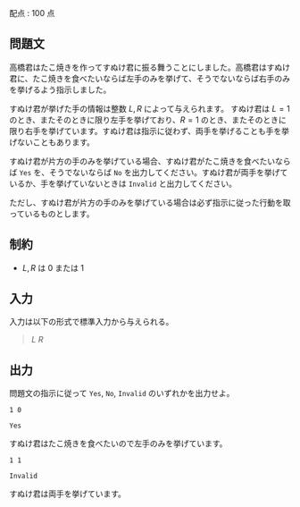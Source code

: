 配点 : $100$ 点

## 問題文

高橋君はたこ焼きを作ってすぬけ君に振る舞うことにしました。高橋君はすぬけ君に、たこ焼きを食べたいならば左手のみを挙げて、そうでないならば右手のみを挙げるよう指示しました。

すぬけ君が挙げた手の情報は整数 $L, R$ によって与えられます。
すぬけ君は $L = 1$ のとき、またそのときに限り左手を挙げており、$R = 1$ のとき、またそのときに限り右手を挙げています。すぬけ君は指示に従わず、両手を挙げることも手を挙げないこともあります。

すぬけ君が片方の手のみを挙げている場合、すぬけ君がたこ焼きを食べたいならば `Yes` を、そうでないならば `No` を出力してください。すぬけ君が両手を挙げているか、手を挙げていないときは `Invalid` と出力してください。

ただし、すぬけ君が片方の手のみを挙げている場合は必ず指示に従った行動を取っているものとします。

## 制約

- $L, R$ は $0$ または $1$

## 入力

入力は以下の形式で標準入力から与えられる。

> $L$ $R$

## 出力

問題文の指示に従って `Yes`, `No`, `Invalid` のいずれかを出力せよ。

```input1
1 0
```

```output1
Yes
```

すぬけ君はたこ焼きを食べたいので左手のみを挙げています。

```input2
1 1
```

```output2
Invalid
```

すぬけ君は両手を挙げています。